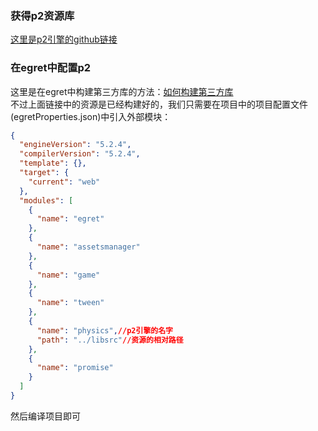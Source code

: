 ### 获得p2资源库
[这里是p2引擎的github链接](https://github.com/egret-labs/egret-game-library/tree/master/physics)
### 在egret中配置p2
这里是在egret中构建第三方库的方法：[如何构建第三方库](http://developer.egret.com/cn/github/egret-docs/Engine2D/projectConfig/libraryProject/index.html)<br>
不过上面链接中的资源是已经构建好的，我们只需要在项目中的项目配置文件(egretProperties.json)中引入外部模块：<br>
```json
{
  "engineVersion": "5.2.4",
  "compilerVersion": "5.2.4",
  "template": {},
  "target": {
    "current": "web"
  },
  "modules": [
    {
      "name": "egret"
    },
    {
      "name": "assetsmanager"
    },
    {
      "name": "game"
    },
    {
      "name": "tween"
    },
    {
      "name": "physics",//p2引擎的名字
      "path": "../libsrc"//资源的相对路径
    },
    {
      "name": "promise"
    }
  ]
}
```
然后编译项目即可
